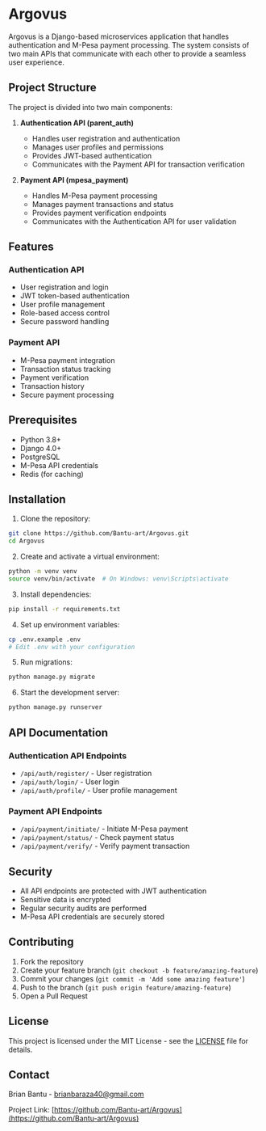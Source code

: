 # Argovus

Argovus is a Django-based microservices application that handles authentication and M-Pesa payment processing. The system consists of two main APIs that communicate with each other to provide a seamless user experience.

## Project Structure

The project is divided into two main components:

1. **Authentication API (parent_auth)**
   - Handles user registration and authentication
   - Manages user profiles and permissions
   - Provides JWT-based authentication
   - Communicates with the Payment API for transaction verification

2. **Payment API (mpesa_payment)**
   - Handles M-Pesa payment processing
   - Manages payment transactions and status
   - Provides payment verification endpoints
   - Communicates with the Authentication API for user validation

## Features

### Authentication API
- User registration and login
- JWT token-based authentication
- User profile management
- Role-based access control
- Secure password handling

### Payment API
- M-Pesa payment integration
- Transaction status tracking
- Payment verification
- Transaction history
- Secure payment processing

## Prerequisites

- Python 3.8+
- Django 4.0+
- PostgreSQL
- M-Pesa API credentials
- Redis (for caching)

## Installation

1. Clone the repository:
```bash
git clone https://github.com/Bantu-art/Argovus.git
cd Argovus
```

2. Create and activate a virtual environment:
```bash
python -m venv venv
source venv/bin/activate  # On Windows: venv\Scripts\activate
```

3. Install dependencies:
```bash
pip install -r requirements.txt
```

4. Set up environment variables:
```bash
cp .env.example .env
# Edit .env with your configuration
```

5. Run migrations:
```bash
python manage.py migrate
```

6. Start the development server:
```bash
python manage.py runserver
```

## API Documentation

### Authentication API Endpoints
- `/api/auth/register/` - User registration
- `/api/auth/login/` - User login
- `/api/auth/profile/` - User profile management

### Payment API Endpoints
- `/api/payment/initiate/` - Initiate M-Pesa payment
- `/api/payment/status/` - Check payment status
- `/api/payment/verify/` - Verify payment transaction

## Security

- All API endpoints are protected with JWT authentication
- Sensitive data is encrypted
- Regular security audits are performed
- M-Pesa API credentials are securely stored

## Contributing

1. Fork the repository
2. Create your feature branch (`git checkout -b feature/amazing-feature`)
3. Commit your changes (`git commit -m 'Add some amazing feature'`)
4. Push to the branch (`git push origin feature/amazing-feature`)
5. Open a Pull Request

## License

This project is licensed under the MIT License - see the [LICENSE](LICENSE) file for details.

## Contact

Brian Bantu - brianbaraza40@gmail.com

Project Link: [https://github.com/Bantu-art/Argovus](https://github.com/Bantu-art/Argovus)